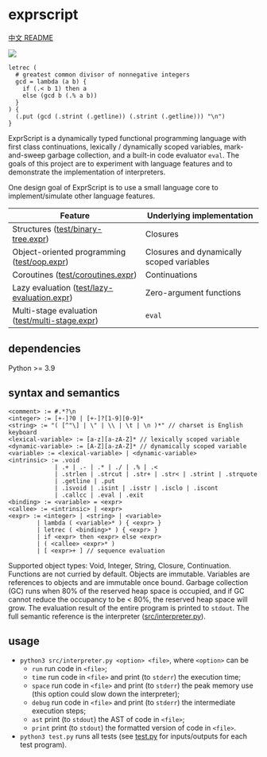 # exprscript

[中文 README](README-CN.md)

![](https://github.com/sdingcn/expr/actions/workflows/auto-test.yml/badge.svg)

```
letrec (
  # greatest common divisor of nonnegative integers
  gcd = lambda (a b) {
    if (.< b 1) then a
    else (gcd b (.% a b))
  }
) {
  (.put (gcd (.strint (.getline)) (.strint (.getline))) "\n")
}
```

ExprScript is a dynamically typed functional programming language with first class continuations,
lexically / dynamically scoped variables, mark-and-sweep garbage collection,
and a built-in code evaluator `eval`.
The goals of this project are to experiment with language features
and to demonstrate the implementation of interpreters.

One design goal of ExprScript is to use a small language core
to implement/simulate other language features.

| Feature | Underlying implementation |
| --- | --- |
| Structures ([test/binary-tree.expr](test/binary-tree.expr)) | Closures |
| Object-oriented programming ([test/oop.expr](test/oop.expr)) | Closures and dynamically scoped variables |
| Coroutines ([test/coroutines.expr](test/coroutines.expr)) | Continuations |
| Lazy evaluation ([test/lazy-evaluation.expr](test/lazy-evaluation.expr)) | Zero-argument functions |
| Multi-stage evaluation ([test/multi-stage.expr](test/multi-stage.expr)) | `eval` |

## dependencies

Python >= 3.9

## syntax and semantics

```
<comment> := #.*?\n
<integer> := [+-]?0 | [+-]?[1-9][0-9]*
<string> := "( [^"\] | \" | \\ | \t | \n )*" // charset is English keyboard
<lexical-variable> := [a-z][a-zA-Z]* // lexically scoped variable
<dynamic-variable> := [A-Z][a-zA-Z]* // dynamically scoped variable
<variable> := <lexical-variable> | <dynamic-variable>
<intrinsic> := .void
             | .+ | .- | .* | ./ | .% | .<
             | .strlen | .strcut | .str+ | .str< | .strint | .strquote
             | .getline | .put
             | .isvoid | .isint | .isstr | .isclo | .iscont
             | .callcc | .eval | .exit
<binding> := <variable> = <expr>
<callee> := <intrinsic> | <expr>
<expr> := <integer> | <string> | <variable>
        | lambda ( <variable>* ) { <expr> }
        | letrec ( <binding>* ) { <expr> }
        | if <expr> then <expr> else <expr>
        | ( <callee> <expr>* )
        | [ <expr>+ ] // sequence evaluation
```

Supported object types: Void, Integer, String, Closure, Continuation.
Functions are not curried by default.
Objects are immutable.
Variables are references to objects and are immutable once bound.
Garbage collection (GC) runs when 80% of the reserved heap space is occupied,
and if GC cannot reduce the occupancy to be < 80%, the reserved heap space will grow.
The evaluation result of the entire program is printed to `stdout`.
The full semantic reference is the interpreter ([src/interpreter.py](src/interpreter.py)).

## usage

+ `python3 src/interpreter.py <option> <file>`, where `<option>` can be
  - `run` run code in `<file>`;
  - `time` run code in `<file>` and print (to `stderr`) the execution time;
  - `space` run code in `<file>` and print (to `stderr`) the peak memory use (this option could slow down the interpreter);
  - `debug` run code in `<file>` and print (to `stderr`) the intermediate execution steps;
  - `ast` print (to `stdout`) the AST of code in `<file>`;
  - `print` print (to `stdout`) the formatted version of code in `<file>`.
+ `python3 test.py` runs all tests (see [test.py](test.py) for inputs/outputs for each test program).
